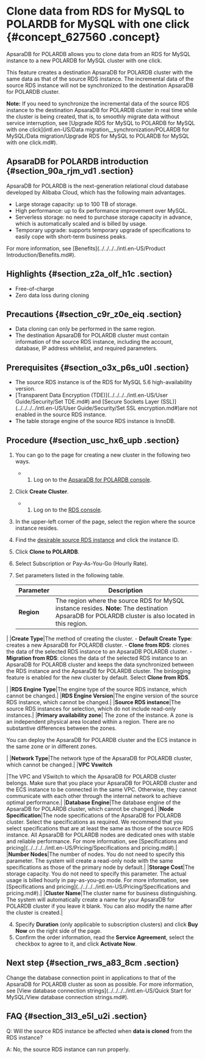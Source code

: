 # Clone data from RDS for MySQL to POLARDB for MySQL with one click {#concept_627560 .concept}

ApsaraDB for POLARDB allows you to clone data from an RDS for MySQL instance to a new POLARDB for MySQL cluster with one click.

This feature creates a destination ApsaraDB for POLARDB cluster with the same data as that of the source RDS instance. The incremental data of the source RDS instance will not be synchronized to the destination ApsaraDB for POLARDB cluster.

**Note:** If you need to synchronize the incremental data of the source RDS instance to the destination ApsaraDB for POLARDB cluster in real time while the cluster is being created, that is, to smoothly migrate data without service interruption, see [Upgrade RDS for MySQL to POLARDB for MySQL with one click](intl.en-US/Data migration__synchronization/POLARDB for MySQL/Data migration/Upgrade RDS for MySQL to POLARDB for MySQL with one click.md#).

## ApsaraDB for POLARDB introduction {#section_90a_rjm_vd1 .section}

ApsaraDB for POLARDB is the next-generation relational cloud database developed by Alibaba Cloud, which has the following main advantages.

-   Large storage capacity: up to 100 TB of storage.
-   High performance: up to 6x performance improvement over MySQL.
-   Serverless storage: no need to purchase storage capacity in advance, which is automatically scaled and is billed by usage.
-   Temporary upgrade: supports temporary upgrade of specifications to easily cope with short-term business peaks.

For more information, see [Benefits](../../../../intl.en-US/Product Introduction/Benefits.md#).

## Highlights {#section_z2a_olf_h1c .section}

-   Free-of-charge
-   Zero data loss during cloning

## Precautions {#section_c9r_z0e_eiq .section}

-   Data cloning can only be performed in the same region.
-   The destination ApsaraDB for POLARDB cluster must contain information of the source RDS instance, including the account, database, IP address whitelist, and required parameters.

## Prerequisites {#section_o3x_p6s_u0l .section}

-   The source RDS instance is of the RDS for MySQL 5.6 high-availability version.
-   [Transparent Data Encryption \(TDE\)](../../../../intl.en-US/User Guide/Security/Set TDE.md#) and [Secure Sockets Layer \(SSL\)](../../../../intl.en-US/User Guide/Security/Set SSL encryption.md#)are not enabled in the source RDS instance.
-   The table storage engine of the source RDS instance is InnoDB.

## Procedure {#section_usc_hx6_upb .section}

1.  You can go to the page for creating a new cluster in the following two ways.
    -   1.  Log on to the [ApsaraDB for POLARDB console](https://polardb.console.aliyun.com).
2.  Click **Create Cluster**.
    -   1.  Log on to the [RDS console](https://rds.console.aliyun.com/).
2.  In the upper-left corner of the page, select the region where the source instance resides.
3.  Find the [desirable source RDS instance](#section_o3x_p6s_u0l) and click the instance ID.
4.  Click **Clone to POLARDB**.
2.  Select Subscription or Pay-As-You-Go \(Hourly Rate\).
3.  Set parameters listed in the following table.

    |Parameter|Description|
    |---------|-----------|
    |**Region**|The region where the source RDS for MySQL instance resides. **Note:** The destination ApsaraDB for POLARDB cluster is also located in this region.

 |
    |**Create Type**|The method of creating the cluster.     -   **Default Create Type**: creates a new ApsaraDB for POLARDB cluster.
    -   **Clone from RDS**: clones the data of the selected RDS instance to an ApsaraDB POLARDB cluster.
    -   **Migration from RDS**: clones the data of the selected RDS instance to an ApsaraDB for POLARDB cluster and keeps the data synchronized between the RDS instance and the ApsaraDB for POLARDB cluster. The binlogging feature is enabled for the new cluster by default.
 Select **Clone from RDS**.

 |
    |**RDS Engine Type**|The engine type of the source RDS instance, which cannot be changed.|
    |**RDS Engine Version**|The engine version of the source RDS instance, which cannot be changed.|
    |**Source RDS instance**|The source RDS instances for selection, which do not include read-only instances.|
    |**Primary availability zone**| The zone of the instance. A zone is an independent physical area located within a region. There are no substantive differences between the zones.

 You can deploy the ApsaraDB for POLARDB cluster and the ECS instance in the same zone or in different zones.

 |
    |**Network Type**|The network type of the ApsaraDB for POLARDB cluster, which cannot be changed.|
    |**VPC** **Vswitch**

 |The VPC and VSwitch to which the ApsaraDB for POLARDB cluster belongs. Make sure that you place your ApsaraDB for POLARDB cluster and the ECS instance to be connected in the same VPC. Otherwise, they cannot communicate with each other through the internal network to achieve optimal performance.|
    |**Database Engine**|The database engine of the ApsaraDB for POLARDB cluster, which cannot be changed.|
    |**Node Specification**|The node specifications of the ApsaraDB for POLARDB cluster. Select the specifications as required. We recommend that you select specifications that are at least the same as those of the source RDS instance. All ApsaraDB for POLARDB nodes are dedicated ones with stable and reliable performance. For more information, see [Specifications and pricing](../../../../intl.en-US/Pricing/Specifications and pricing.md#).|
    |**Number Nodes**|The number of nodes. You do not need to specify this parameter. The system will create a read-only node with the same specifications as those of the primary node by default.|
    |**Storage Cost**|The storage capacity. You do not need to specify this parameter. The actual usage is billed hourly in pay-as-you-go mode. For more information, see [Specifications and pricing](../../../../intl.en-US/Pricing/Specifications and pricing.md#).|
    |**Cluster Name**|The cluster name for business distinguishing. The system will automatically create a name for your ApsaraDB for POLARDB cluster if you leave it blank. You can also modify the name after the cluster is created.|

4.  Specify **Duration** \(only applicable to subscription clusters\) and click **Buy Now** on the right side of the page.
5.  Confirm the order information, read the **Service Agreement**, select the checkbox to agree to it, and click **Activate Now**.

## Next step {#section_rws_a83_8cm .section}

Change the database connection point in applications to that of the ApsaraDB for POLARDB cluster as soon as possible. For more information, see [View database connection strings](../../../../intl.en-US/Quick Start for MySQL/View database connection strings.md#).

## FAQ {#section_3l3_e5l_u2i .section}

Q: Will the source RDS instance be affected when **data is cloned** from the RDS instance?

A: No, the source RDS instance can run properly.

